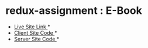 # redux-assignment : E-Book <br />
* [Live Site Link ](https://e-book-redux.netlify.app/)* <br />
* [Client Site Code ](https://github.com/ripassorker2/redux-assignment)* <br />
* [Server Site Code ](https://github.com/ripassorker2/E-book-server)* <br />

